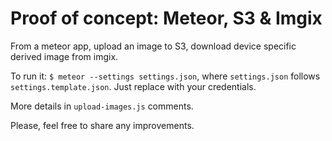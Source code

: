 # Proof of concept: Meteor, S3 & Imgix

From a meteor app, upload an image to S3, download device specific derived image from imgix.

To run it: `$ meteor --settings settings.json`, where `settings.json` follows
`settings.template.json`.  Just replace with your credentials.

More details in `upload-images.js` comments.

Please, feel free to share any improvements.
